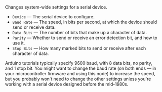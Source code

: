 Changes system-wide settings for a serial device.

   - `Device` — The serial device to configure.
   - `Baud Rate` — The speed, in bits per second, at which the device should send or receive data.
   - `Data Bits` — The number of bits that make up a character of data.
   - `Parity` — Whether to send or receive an error detection bit, and how to use it.
   - `Stop Bits` — How many marked bits to send or receive after each character of data.

Arduino tutorials typically specify 9600 baud, with 8 data bits, no parity, and 1 stop bit.  You might want to change the baud rate (on both ends — in your microcontroller firmware and using this node) to increase the speed, but you probably won't need to change the other settings unless you're working with a serial device designed before the mid-1980s.
